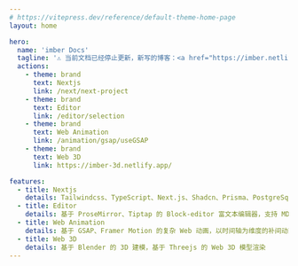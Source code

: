 ```yaml
---
# https://vitepress.dev/reference/default-theme-home-page
layout: home

hero:
  name: 'imber Docs'
  tagline: '⚠️ 当前文档已经停止更新，新写的博客：<a href="https://imber.netlify.app/" target="_blank">https://imber.netlify.app/</a>'
  actions:
    - theme: brand
      text: Nextjs
      link: /next/next-project
    - theme: brand
      text: Editor
      link: /editor/selection
    - theme: brand
      text: Web Animation
      link: /animation/gsap/useGSAP
    - theme: brand
      text: Web 3D
      link: https://imber-3d.netlify.app/

features:
  - title: Nextjs
    details: Tailwindcss、TypeScript、Next.js、Shadcn、Prisma、PostgreSql、Supabase、NextAuth、Docker、Github Action、Strapi 等海外技术栈
  - title: Editor
    details: 基于 ProseMirror、Tiptap 的 Block-editor 富文本编辑器，支持 MD、AI、协同
  - title: Web Animation
    details: 基于 GSAP、Framer Motion 的复杂 Web 动画，以时间轴为维度的补间动画，滚动视差动画
  - title: Web 3D
    details: 基于 Blender 的 3D 建模，基于 Threejs 的 Web 3D 模型渲染
---
```

